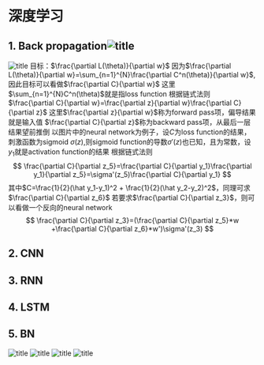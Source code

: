 # 深度学习
## 1. Back propagation![title](https://i.loli.net/2019/10/17/FNzbMtVS7x6QdYj.png)
![title](https://i.loli.net/2019/10/17/cMwIxP3Hh71lTCv.png)
目标：$\frac{\partial L(\theta)}{\partial w}$
因为$\frac{\partial L(\theta)}{\partial w}=\sum_{n=1}^{N}\frac{\partial C^n(\theta)}{\partial w}$, 因此目标可以看做$\frac{\partial C}{\partial w}$
这里$\sum_{n=1}^{N}C^n(\theta)$就是指loss function
根据链式法则
$\frac{\partial C}{\partial w}=\frac{\partial z}{\partial w}\frac{\partial C}{\partial z}$
这里$\frac{\partial z}{\partial w}$称为forward pass项，偏导结果就是输入值
$\frac{\partial C}{\partial z}$称为backward pass项，从最后一层结果望前推倒
以图片中的neural network为例子，设$C$为loss function的结果，刺激函数为sigmoid $\sigma(z)$,则sigmoid function的导数$\sigma'(z)$也已知，且为常数，设$y_1$就是activation function的结果
根据链式法则
$$
\frac{\partial C}{\partial z_5}=\frac{\partial C}{\partial y_1}\frac{\partial y_1}{\partial z_5}=\sigma'(z_5)\frac{\partial C}{\partial y_1}
$$
其中$C=\frac{1}{2}(\hat y_1-y_1)^2 + \frac{1}{2}(\hat y_2-y_2)^2$，同理可求$\frac{\partial C}{\partial z_6}$
若要求$\frac{\partial C}{\partial z_3}$，则可以看做一个反向的neural network
$$
\frac{\partial C}{\partial z_3}=(\frac{\partial C}{\partial z_5}*w +\frac{\partial C}{\partial z_6}*w')\sigma'(z_3)
$$
## 2. CNN
## 3. RNN
## 4. LSTM
## 5. BN
![title](https://i.loli.net/2019/10/17/EIviD56BCK4Z9qM.png)
![title](https://i.loli.net/2019/10/17/MVrPFvS3I495cnB.png)
![title](https://i.loli.net/2019/10/17/y58zsQ1RDTjvqar.png)
![title](https://i.loli.net/2019/10/17/uNBeQd4SDzy7VjI.png)